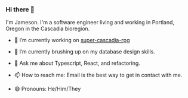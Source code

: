 ### Hi there 👋

I'm Jameson.  I'm a software engineer living and working in Portland, Oregon in the Cascadia bioregion.

- 🔭 I’m currently working on [super-cascadia-rpg](https://github.com/Super-Cascadia/super-cascadia-rpg)
- 🌱 I’m currently brushing up on my database design skills.

- 💬 Ask me about Typescript, React, and refactoring.
- 📫 How to reach me: Email is the best way to get in contact with me.
- 😄 Pronouns: He/Him/They

<!--
- 🔭 I’m currently working on ...
- 🌱 I’m currently learning ...
- 👯 I’m looking to collaborate on ...
- 🤔 I’m looking for help with ...
- 💬 Ask me about ...
- 📫 How to reach me: ...
- 😄 Pronouns: ...
- ⚡ Fun fact: ...
-->
